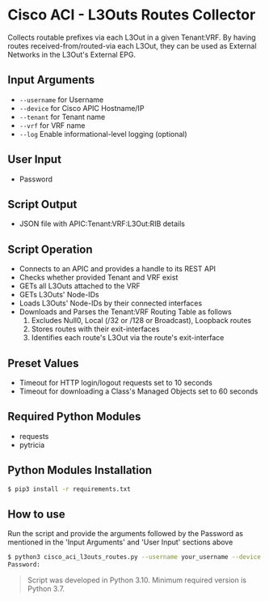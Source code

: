 # Cisco ACI - L3Outs Routes Collector

Collects routable prefixes via each L3Out in a given Tenant:VRF. By having routes received-from/routed-via each L3Out, they can be used as External Networks in the L3Out's External EPG.

## Input Arguments

- `--username` for Username
- `--device` for Cisco APIC Hostname/IP
- `--tenant` for Tenant name
- `--vrf` for VRF name
- `--log` Enable informational-level logging (optional)

## User Input

- Password

## Script Output

- JSON file with APIC:Tenant:VRF:L3Out:RIB details

## Script Operation

- Connects to an APIC and provides a handle to its REST API
- Checks whether provided Tenant and VRF exist
- GETs all L3Outs attached to the VRF
- GETs L3Outs' Node-IDs
- Loads L3Outs' Node-IDs by their connected interfaces
- Downloads and Parses the Tenant:VRF Routing Table as follows
    1) Excludes Null0, Local (/32 or /128 or Broadcast), Loopback routes
    2) Stores routes with their exit-interfaces
    3) Identifies each route's L3Out via the route's exit-interface

## Preset Values

- Timeout for HTTP login/logout requests set to 10 seconds
- Timeout for downloading a Class's Managed Objects set to 60 seconds

## Required Python Modules

- requests
- pytricia

## Python Modules Installation

```bash
$ pip3 install -r requirements.txt
```

## How to use

Run the script and provide the arguments followed by the Password as mentioned in the 'Input Arguments' and 'User Input' sections above

```bash
$ python3 cisco_aci_l3outs_routes.py --username your_username --device hostname_or_ip --tenant tenant_name --vrf vrf_name [--log]
Password:
```

> Script was developed in Python 3.10. Minimum required version is Python 3.7.
